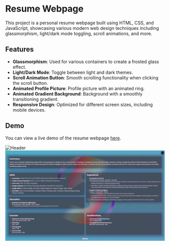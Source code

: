 # Resume Webpage

This project is a personal resume webpage built using HTML, CSS, and JavaScript, showcasing various modern web design techniques including glassmorphism, light/dark mode toggling, scroll animations, and more.

## Features

- **Glassmorphism**: Used for various containers to create a frosted glass effect.
- **Light/Dark Mode**: Toggle between light and dark themes.
- **Scroll Animation Button**: Smooth scrolling functionality when clicking the scroll button.
- **Animated Profile Picture**: Profile picture with an animated ring.
- **Animated Gradient Background**: Background with a smoothly transitioning gradient.
- **Responsive Design**: Optimized for different screen sizes, including mobile devices.

## Demo

You can view a live demo of the resume webpage [here](https://samasthtc.github.io/Resume-WebPage-experimenting/).

![Header](assets/demo1.gif)
![Details](assets/demo2.jpg)
